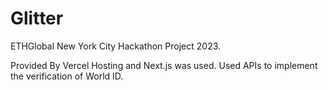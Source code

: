# Glitter
ETHGlobal New York City Hackathon Project 2023.
 
Provided By Vercel Hosting and Next.js was used. 
Used APIs to implement the verification of World ID. 
